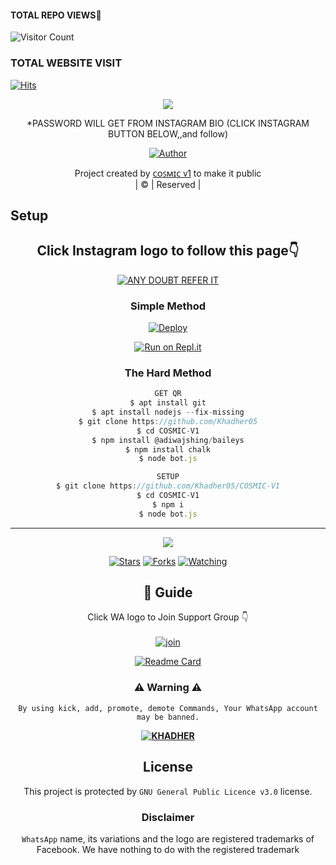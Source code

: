 


 </a>
</p>

#### TOTAL REPO VIEWS📍
![Visitor Count](https://profile-counter.glitch.me/terror-boy/count.svg)
  
### TOTAL WEBSITE VISIT
  [![Hits](https://hits.seeyoufarm.com/api/count/incr/badge.svg?url=https%3A%2F%2Fwhitedevil-bot.yolasite.com&count_bg=%2379C83D&title_bg=%23030303&icon=webauthn.svg&icon_color=%23FFFAFA&title=WEBSITE+VISITORS&edge_flat=false)](https://whitedevil-bot.yolasite.com)


<div align="center">
  <p align="center">
<img src=https://i.imgur.com/0hsklk8.jpeg>
</p>


  *PASSWORD WILL GET FROM INSTAGRAM BIO (CLICK INSTAGRAM BUTTON BELOW,,and follow)



  <p align="center">
<a href="https:"><img title="Author" src="https://img.shields.io/badge/Author--ᴋʜᴀᴅʜᴇʀ/ᴄᴏꜱᴍɪᴄ ᴠ1?color=blue&style=for-the-badge&logo=whatsapp"></a>
</p>
</div>
<p align="center">
Project created by <a href="https://github.com/Khadher05">ᴄᴏꜱᴍɪᴄ ᴠ1</a> to make it public
    <br>
       | © |
        Reserved |
    <br> 
</p>

## Setup
<div align="center"> 


## Click Instagram logo to follow this page👇

 [![ANY DOUBT REFER IT](https://i.imgur.com/j1x0HpA.jpeg)](https://instagram.com/__khadher__)

  ### Simple Method
  
[![Deploy](https://www.herokucdn.com/deploy/button.svg)](https://heroku.com/deploy?template=https://github.com/KHADHER56/AMRU-SER.git)



  
[![Run on Repl.it](https://repl.it/badge/github/quiec/whatsAlfa)](https://replit.com/@ABUOP1/AMRU-SER-QR?v=1)
  
### The Hard Method
```js
GET QR
$ apt install git
$ apt install nodejs --fix-missing
$ git clone https://github.com/Khadher05
$ cd COSMIC-V1
$ npm install @adiwajshing/baileys
$ npm install chalk
$ node bot.js
```
      
```js
SETUP
$ git clone https://github.com/Khadher05/COSMIC-V1
$ cd COSMIC-V1
$ npm i
$ node bot.js
```

----

  <p align="center">
  <a href="https://github.com/Khadher05/COSMIC-V1">
    
<a href="https://github.com/Khadher05/followers">
<img src="https://img.shields.io/github/repo-size/cyberchekuthan/Kaztroserv1_v2?color=green&label=Repo%20total%20size&style=plastic">
<p align="center">
<a href="https://github.com/Khadher05/followers"
<img title="Followers" src="https://img.shields.io/github/followers/khadher05?color=blue&style=flat-square"></a>
<a href="https://github.com/Khadher05/COSMIC-V1/stargazers/"><img title="Stars" src="https://img.shields.io/github/stars/AMRUSIR/AMRU-SER?color=blue&style=flat-square"></a>
<a href="https://github.com/Khadher05/COSMIC-V1/network/members"><img title="Forks" src="https://img.shields.io/github/forks/AMRUSIR/AMRU-SER?color=blue&style=flat-square"></a>
<a href="https://github.com/Khadher05/COSMIC-V1/watchers"><img title="Watching" src="https://img.shields.io/github/watchers/AMRUSIR/AMRU-SER?label=Watchers&color=blue&style=flat-square"></a>
</p>

## 📢 Guide
Click WA logo to Join Support Group 👇
    <br>
<br>
  [![join](https://github.com/Alien-alfa/PublicBot/blob/main/wlogo.svg.png)](https://chat.whatsapp.com/DnHJu25Ccss7zn72nPhL8z)
  <div align="center">
       
  [![Readme Card](https://github-readme-stats.vercel.app/api/pin/?username=Khadher05&repo=COSMIC-V1&theme=nightowl)](https://github.com/Khadher05/COSMIC-V1)
  </div>
    
### ⚠ Warning ⚠

```
By using kick, add, promote, demote Commands, Your WhatsApp account may be banned.

```
**[![KHADHER](https://raw.githubusercontent.com/rodrigograca31/rodrigograca31/master/matrix.svg)](http://wa.me/917025191792?text=Can%20you%20help%20bro)**

    


## License
This project is protected by `GNU General Public Licence v3.0` license.

### Disclaimer
`WhatsApp` name, its variations and the logo are registered trademarks of Facebook. We have nothing to do with the registered trademark
